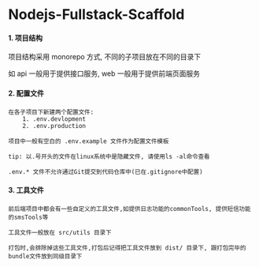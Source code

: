 # Nodejs-Fullstack-Scaffold

#### 1. 项目结构
项目结构采用 monorepo 方式, 不同的子项目放在不同的目录下

如 api 一般用于提供接口服务, web 一般用于提供前端页面服务


#### 2. 配置文件
```
在各子项目下新建两个配置文件:
    1. .env.devlopment
    2. .env.production

项目中一般有空白的 .env.example 文件作为配置文件模板

tip: 以.号开头的文件在linux系统中是隐藏文件, 请使用ls -al命令查看

.env.* 文件不允许通过Git提交到代码仓库中(已在.gitignore中配置)
```

#### 3. 工具文件
```
前后端项目中都会有一些自定义的工具文件,如提供日志功能的commonTools, 提供短信功能的smsTools等

工具文件一般放在 src/utils 目录下

打包时,会排除掉这些工具文件,打包后记得把工具文件放到 dist/ 目录下, 跟打包完毕的bundle文件放到同级目录下
```
